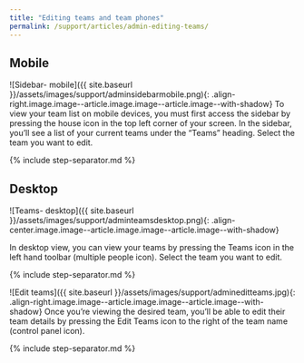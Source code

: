 ```yaml
---
title: "Editing teams and team phones"
permalink: /support/articles/admin-editing-teams/
---
```


## Mobile

![Sidebar- mobile]({{ site.baseurl }}/assets/images/support/adminsidebarmobile.png){: .align-right.image.image--article.image.image--article.image--with-shadow} To view your team list on mobile devices, you must first access the sidebar by pressing the house icon in the top left corner of your screen. In the sidebar, you’ll see a list of your current teams under the “Teams” heading. Select the team you want to edit.

{% include step-separator.md %}

## Desktop

![Teams- desktop]({{ site.baseurl }}/assets/images/support/adminteamsdesktop.png){: .align-center.image.image--article.image.image--article.image--with-shadow}

In desktop view, you can view your teams by pressing the Teams icon in the left hand toolbar (multiple people icon). Select the team you want to edit.

{% include step-separator.md %}

![Edit teams]({{ site.baseurl }}/assets/images/support/admineditteams.jpg){: .align-right.image.image--article.image.image--article.image--with-shadow} Once you’re viewing the desired team, you’ll be able to edit their team details by pressing the Edit Teams icon to the right of the team name (control panel icon).

{% include step-separator.md %}

